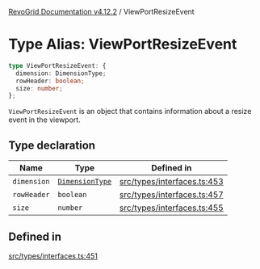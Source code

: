 [RevoGrid Documentation v4.12.2](README.md) / ViewPortResizeEvent

# Type Alias: ViewPortResizeEvent

```ts
type ViewPortResizeEvent: {
  dimension: DimensionType;
  rowHeader: boolean;
  size: number;
};
```

`ViewPortResizeEvent` is an object that contains information about a resize
event in the viewport.

## Type declaration

| Name | Type | Defined in |
| ------ | ------ | ------ |
| `dimension` | [`DimensionType`](TypeAlias.DimensionType.md) | [src/types/interfaces.ts:453](https://github.com/revolist/revogrid/blob/e582d99bf63e98e148b1cd4edfa5db75a0a4d1b7/src/types/interfaces.ts#L453) |
| `rowHeader` | `boolean` | [src/types/interfaces.ts:457](https://github.com/revolist/revogrid/blob/e582d99bf63e98e148b1cd4edfa5db75a0a4d1b7/src/types/interfaces.ts#L457) |
| `size` | `number` | [src/types/interfaces.ts:455](https://github.com/revolist/revogrid/blob/e582d99bf63e98e148b1cd4edfa5db75a0a4d1b7/src/types/interfaces.ts#L455) |

## Defined in

[src/types/interfaces.ts:451](https://github.com/revolist/revogrid/blob/e582d99bf63e98e148b1cd4edfa5db75a0a4d1b7/src/types/interfaces.ts#L451)
